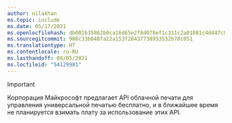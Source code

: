 ```yaml
---
author: nilakhan
ms.topic: include
ms.date: 05/17/2021
ms.openlocfilehash: db001b35862b0ca16d65e2f8d078ef1c311c2a01881c4d447c804412230a7111
ms.sourcegitcommit: 986c33b848fa22a153f28437738953532b78c051
ms.translationtype: HT
ms.contentlocale: ru-RU
ms.lasthandoff: 08/05/2021
ms.locfileid: "54129981"
---
```

<!-- markdownlint-disable MD041-->

> [!IMPORTANT]
> Корпорация Майкрософт предлагает API облачной печати для управления универсальной печатью бесплатно, и в ближайшее время не планируется взимать плату за использование этих API.